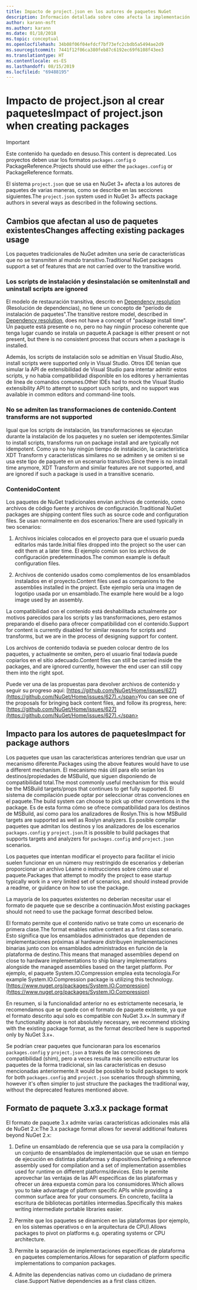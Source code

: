 ```yaml
---
title: Impacto de project.json en los autores de paquetes NuGet
description: Información detallada sobre cómo afecta la implementación de project.json en NuGet 3.x a los autores de paquetes, como las características, el contenido y el formato de paquetes no admitidos.
author: karann-msft
ms.author: karann
ms.date: 01/18/2018
ms.topic: conceptual
ms.openlocfilehash: 34b08f06f04efdcf7bf73efc2cbdb5a5494ae2d9
ms.sourcegitcommit: 7441f12f06ca380feb87c6192ec69f6108f43ee3
ms.translationtype: HT
ms.contentlocale: es-ES
ms.lasthandoff: 08/15/2019
ms.locfileid: "69488195"
---
```

# <a name="impact-of-projectjson-when-creating-packages"></a><span data-ttu-id="48851-103">Impacto de project.json al crear paquetes</span><span class="sxs-lookup"><span data-stu-id="48851-103">Impact of project.json when creating packages</span></span>

> [!Important]
> <span data-ttu-id="48851-104">Este contenido ha quedado en desuso.</span><span class="sxs-lookup"><span data-stu-id="48851-104">This content is deprecated.</span></span> <span data-ttu-id="48851-105">Los proyectos deben usar los formatos `packages.config` o PackageReference.</span><span class="sxs-lookup"><span data-stu-id="48851-105">Projects should use either the `packages.config` or PackageReference formats.</span></span>

<span data-ttu-id="48851-106">El sistema `project.json` que se usa en NuGet 3+ afecta a los autores de paquetes de varias maneras, como se describe en las secciones siguientes.</span><span class="sxs-lookup"><span data-stu-id="48851-106">The `project.json` system used in NuGet 3+ affects package authors in several ways as described in the following sections.</span></span>

## <a name="changes-affecting-existing-packages-usage"></a><span data-ttu-id="48851-107">Cambios que afectan al uso de paquetes existentes</span><span class="sxs-lookup"><span data-stu-id="48851-107">Changes affecting existing packages usage</span></span>

<span data-ttu-id="48851-108">Los paquetes tradicionales de NuGet admiten una serie de características que no se transmiten al mundo transitivo.</span><span class="sxs-lookup"><span data-stu-id="48851-108">Traditional NuGet packages support a set of features that are not carried over to the transitive world.</span></span>

### <a name="install-and-uninstall-scripts-are-ignored"></a><span data-ttu-id="48851-109">Los scripts de instalación y desinstalación se omiten</span><span class="sxs-lookup"><span data-stu-id="48851-109">Install and uninstall scripts are ignored</span></span>

<span data-ttu-id="48851-110">El modelo de restauración transitiva, descrito en [Dependency resolution](../concepts/dependency-resolution.md#dependency-resolution-with-packagereference) (Resolución de dependencias), no tiene un concepto de "período de instalación de paquetes".</span><span class="sxs-lookup"><span data-stu-id="48851-110">The transitive restore model, described in [Dependency resolution](../concepts/dependency-resolution.md#dependency-resolution-with-packagereference), does not have a concept of "package install time".</span></span> <span data-ttu-id="48851-111">Un paquete está presente o no, pero no hay ningún proceso coherente que tenga lugar cuando se instala un paquete.</span><span class="sxs-lookup"><span data-stu-id="48851-111">A package is either present or not present, but there is no consistent process that occurs when a package is installed.</span></span>

<span data-ttu-id="48851-112">Además, los scripts de instalación solo se admitían en Visual Studio.</span><span class="sxs-lookup"><span data-stu-id="48851-112">Also, install scripts were supported only in Visual Studio.</span></span> <span data-ttu-id="48851-113">Otros IDE tenían que simular la API de extensibilidad de Visual Studio para intentar admitir estos scripts, y no había compatibilidad disponible en los editores y herramientas de línea de comandos comunes.</span><span class="sxs-lookup"><span data-stu-id="48851-113">Other IDEs had to mock the Visual Studio extensibility API to attempt to support such scripts, and no support was available in common editors and command-line tools.</span></span>

### <a name="content-transforms-are-not-supported"></a><span data-ttu-id="48851-114">No se admiten las transformaciones de contenido.</span><span class="sxs-lookup"><span data-stu-id="48851-114">Content transforms are not supported</span></span>

<span data-ttu-id="48851-115">Igual que los scripts de instalación, las transformaciones se ejecutan durante la instalación de los paquetes y no suelen ser idempotentes.</span><span class="sxs-lookup"><span data-stu-id="48851-115">Similar to install scripts, transforms run on package install and are typically not idempotent.</span></span> <span data-ttu-id="48851-116">Como ya no hay ningún tiempo de instalación, la característica XDT Transform y características similares no se admiten y se omiten si se usa este tipo de paquete en un escenario transitivo.</span><span class="sxs-lookup"><span data-stu-id="48851-116">Since there is no install time anymore, XDT Transform and similar features are not supported, and are ignored if such a package is used in a transitive scenario.</span></span>

### <a name="content"></a><span data-ttu-id="48851-117">Contenido</span><span class="sxs-lookup"><span data-stu-id="48851-117">Content</span></span>

<span data-ttu-id="48851-118">Los paquetes de NuGet tradicionales envían archivos de contenido, como archivos de código fuente y archivos de configuración.</span><span class="sxs-lookup"><span data-stu-id="48851-118">Traditional NuGet packages are shipping content files such as source code and configuration files.</span></span> <span data-ttu-id="48851-119">Se usan normalmente en dos escenarios:</span><span class="sxs-lookup"><span data-stu-id="48851-119">There are used typically in two scenarios:</span></span>

1. <span data-ttu-id="48851-120">Archivos iniciales colocados en el proyecto para que el usuario pueda editarlos más tarde.</span><span class="sxs-lookup"><span data-stu-id="48851-120">Initial files dropped into the project so the user can edit them at a later time.</span></span> <span data-ttu-id="48851-121">El ejemplo común son los archivos de configuración predeterminados.</span><span class="sxs-lookup"><span data-stu-id="48851-121">The common example is default configuration files.</span></span>

1. <span data-ttu-id="48851-122">Archivos de contenido usados como complementos de los ensamblados instalados en el proyecto.</span><span class="sxs-lookup"><span data-stu-id="48851-122">Content files used as companions to the assemblies installed in the project.</span></span> <span data-ttu-id="48851-123">Este ejemplo sería una imagen de logotipo usada por un ensamblado.</span><span class="sxs-lookup"><span data-stu-id="48851-123">The example here would be a logo image used by an assembly.</span></span>

<span data-ttu-id="48851-124">La compatibilidad con el contenido está deshabilitada actualmente por motivos parecidos para los scripts y las transformaciones, pero estamos preparando el diseño para ofrecer compatibilidad con el contenido.</span><span class="sxs-lookup"><span data-stu-id="48851-124">Support for content is currently disabled for similar reasons for scripts and transforms, but we are in the process of designing support for content.</span></span>

<span data-ttu-id="48851-125">Los archivos de contenido todavía se pueden colocar dentro de los paquetes, y actualmente se omiten, pero el usuario final todavía puede copiarlos en el sitio adecuado.</span><span class="sxs-lookup"><span data-stu-id="48851-125">Content files can still be carried inside the packages, and are ignored currently, however the end user can still copy them into the right spot.</span></span>

<span data-ttu-id="48851-126">Puede ver una de las propuestas para devolver archivos de contenido y seguir su progreso aquí: [https://github.com/NuGet/Home/issues/627](https://github.com/NuGet/Home/issues/627).</span><span class="sxs-lookup"><span data-stu-id="48851-126">You can see one of the proposals for bringing back content files, and follow its progress, here: [https://github.com/NuGet/Home/issues/627](https://github.com/NuGet/Home/issues/627).</span></span>

## <a name="impact-for-package-authors"></a><span data-ttu-id="48851-127">Impacto para los autores de paquetes</span><span class="sxs-lookup"><span data-stu-id="48851-127">Impact for package authors</span></span>

<span data-ttu-id="48851-128">Los paquetes que usan las características anteriores tendrían que usar un mecanismo diferente.</span><span class="sxs-lookup"><span data-stu-id="48851-128">Packages using the above features would have to use a different mechanism.</span></span> <span data-ttu-id="48851-129">El mecanismo más útil para ello serían los destinos/propiedades de MSBuild, que siguen disponiendo de compatibilidad total.</span><span class="sxs-lookup"><span data-stu-id="48851-129">The most commonly useful mechanism for this would be the MSBuild targets/props that continues to get fully supported.</span></span> <span data-ttu-id="48851-130">El sistema de compilación puede optar por seleccionar otras convenciones en el paquete.</span><span class="sxs-lookup"><span data-stu-id="48851-130">The build system can choose to pick up other conventions in the package.</span></span> <span data-ttu-id="48851-131">Es de esta forma cómo se ofrece compatibilidad para los destinos de MSBuild, así como para los analizadores de Roslyn.</span><span class="sxs-lookup"><span data-stu-id="48851-131">This is how MSBuild targets are supported as well as Roslyn analyzers.</span></span> <span data-ttu-id="48851-132">Es posible compilar paquetes que admitan los destinos y los analizadores de los escenarios `packages.config` y `project.json`.</span><span class="sxs-lookup"><span data-stu-id="48851-132">It is possible to build packages that supports targets and analyzers for `packages.config` and `project.json` scenarios.</span></span>

<span data-ttu-id="48851-133">Los paquetes que intentan modificar el proyecto para facilitar el inicio suelen funcionar en un número muy restringido de escenarios y deberían proporcionar un archivo Léame o instrucciones sobre cómo usar el paquete.</span><span class="sxs-lookup"><span data-stu-id="48851-133">Packages that attempt to modify the project to ease startup typically work in a very limited set of scenarios, and should instead provide a readme, or guidance on how to use the package.</span></span>

<span data-ttu-id="48851-134">La mayoría de los paquetes existentes no deberían necesitar usar el formato de paquete que se describe a continuación.</span><span class="sxs-lookup"><span data-stu-id="48851-134">Most existing packages should not need to use the package format described below.</span></span>

<span data-ttu-id="48851-135">El formato permite que el contenido nativo se trate como un escenario de primera clase.</span><span class="sxs-lookup"><span data-stu-id="48851-135">The format enables native content as a first class scenario.</span></span> <span data-ttu-id="48851-136">Esto significa que los ensamblados administrados que dependen de implementaciones próximas al hardware distribuyen implementaciones binarias junto con los ensamblados administrados en función de la plataforma de destino.</span><span class="sxs-lookup"><span data-stu-id="48851-136">This means that managed assemblies depend on close to hardware implementations to ship binary implementations alongside the managed assemblies based on the target platform.</span></span> <span data-ttu-id="48851-137">Por ejemplo, el paquete System.IO.Compression emplea esta tecnología.</span><span class="sxs-lookup"><span data-stu-id="48851-137">For example System.IO.Compression package is utilizing this technology.</span></span> [https://www.nuget.org/packages/System.IO.Compression](https://www.nuget.org/packages/System.IO.Compression)

<span data-ttu-id="48851-138">En resumen, si la funcionalidad anterior no es estrictamente necesaria, le recomendamos que se quede con el formato de paquete existente, ya que el formato descrito aquí solo es compatible con NuGet 3.x+.</span><span class="sxs-lookup"><span data-stu-id="48851-138">In summary if the functionality above is not absolutely necessary, we recommend sticking with the existing package format, as the format described here is supported only by NuGet 3.x+.</span></span>

<span data-ttu-id="48851-139">Se podrían crear paquetes que funcionaran para los escenarios `packages.config` y `project.json` a través de las correcciones de compatibilidad (shim), pero a veces resulta más sencillo estructurar los paquetes de la forma tradicional, sin las características en desuso mencionadas anteriormente.</span><span class="sxs-lookup"><span data-stu-id="48851-139">It would be possible to build packages to work for both `packages.config` and `project.json` scenarios through shimming, however it's often simpler to just structure the packages the traditional way, without the deprecated features mentioned above.</span></span>

## <a name="3x-package-format"></a><span data-ttu-id="48851-140">Formato de paquete 3.x</span><span class="sxs-lookup"><span data-stu-id="48851-140">3.x package format</span></span>

<span data-ttu-id="48851-141">El formato de paquete 3.x admite varias características adicionales más allá de NuGet 2.x:</span><span class="sxs-lookup"><span data-stu-id="48851-141">The 3.x package format allows for several additional features beyond NuGet 2.x:</span></span>

1. <span data-ttu-id="48851-142">Define un ensamblado de referencia que se usa para la compilación y un conjunto de ensamblados de implementación que se usan en tiempo de ejecución en distintas plataformas y dispositivos.</span><span class="sxs-lookup"><span data-stu-id="48851-142">Defining a reference assembly used for compilation and a set of implementation assemblies used for runtime on different platforms/devices.</span></span> <span data-ttu-id="48851-143">Esto le permite aprovechar las ventajas de las API específicas de las plataformas y ofrecer un área expuesta común para los consumidores.</span><span class="sxs-lookup"><span data-stu-id="48851-143">Which allows you to take advantage of platform specific APIs while providing a common surface area for your consumers.</span></span> <span data-ttu-id="48851-144">En concreto, facilita la escritura de bibliotecas portátiles intermedias.</span><span class="sxs-lookup"><span data-stu-id="48851-144">Specifically this makes writing intermediate portable libraries easier.</span></span>

1. <span data-ttu-id="48851-145">Permite que los paquetes se dinamicen en las plataformas (por ejemplo, en los sistemas operativos o en la arquitectura de CPU).</span><span class="sxs-lookup"><span data-stu-id="48851-145">Allows packages to pivot on platforms e.g. operating systems or CPU architecture.</span></span>

1. <span data-ttu-id="48851-146">Permite la separación de implementaciones específicas de plataforma en paquetes complementarios.</span><span class="sxs-lookup"><span data-stu-id="48851-146">Allows for separation of platform specific implementations to companion packages.</span></span>

1. <span data-ttu-id="48851-147">Admite las dependencias nativas como un ciudadano de primera clase.</span><span class="sxs-lookup"><span data-stu-id="48851-147">Support Native dependencies as a first class citizen.</span></span>
